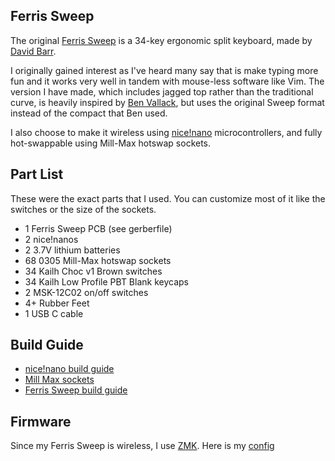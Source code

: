 ## Ferris Sweep

The original [Ferris Sweep](https://github.com/davidphilipbarr/Sweep) is a 34-key ergonomic split keyboard, made by [David Barr](https://github.com/davidphilipbarr). 

I originally gained interest as I've heard many say that is make typing more fun and it works very well in tandem with mouse-less software like Vim. The version I have made, which includes jagged top rather than the traditional curve, is heavily inspired by [Ben Vallack](https://www.youtube.com/watch?v=JqpBKuEVinw), but uses the original Sweep format instead of the compact that Ben used. 

I also choose to make it wireless using [nice!nano](https://nicekeyboards.com/nice-nano/) microcontrollers, and fully hot-swappable using Mill-Max hotswap sockets.

## Part List
These were the exact parts that I used. You can customize most of it like the switches or the size of the sockets.

- 1 Ferris Sweep PCB (see gerberfile)
- 2 nice!nanos
- 2 3.7V lithium batteries
- 68 0305 Mill-Max hotswap sockets
- 34 Kailh Choc v1 Brown switches
- 34 Kailh Low Profile PBT Blank keycaps
- 2 MSK-12C02 on/off switches
- 4+ Rubber Feet
- 1 USB C cable

## Build Guide

- [nice!nano build guide](https://www.youtube.com/watch?v=zoCKINGh2DQ)
- [Mill Max sockets](https://www.youtube.com/watch?v=wmkTVsZ97Vk)
- [Ferris Sweep build guide](https://www.youtube.com/watch?v=fBPu7AyDtkM)

## Firmware

Since my Ferris Sweep is wireless, I use [ZMK](https://zmk.dev/). Here is my [config](https://github.com/CharlieKerfoot/zmk-config)
